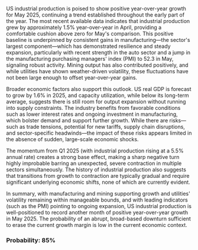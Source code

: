 US industrial production is poised to show positive year-over-year growth for May 2025, continuing a trend established throughout the early part of the year. The most recent available data indicates that industrial production grew by approximately 1.5% year-over-year in April, providing a comfortable cushion above zero for May's comparison. This positive baseline is underpinned by consistent gains in manufacturing—the sector's largest component—which has demonstrated resilience and steady expansion, particularly with recent strength in the auto sector and a jump in the manufacturing purchasing managers' index (PMI) to 52.3 in May, signaling robust activity. Mining output has also contributed positively, and while utilities have shown weather-driven volatility, these fluctuations have not been large enough to offset year-over-year gains.

Broader economic factors also support this outlook. US real GDP is forecast to grow by 1.6% in 2025, and capacity utilization, while below its long-term average, suggests there is still room for output expansion without running into supply constraints. The industry benefits from favorable conditions such as lower interest rates and ongoing investment in manufacturing, which bolster demand and support further growth. While there are risks—such as trade tensions, potential for new tariffs, supply chain disruptions, and sector-specific headwinds—the impact of these risks appears limited in the absence of sudden, large-scale economic shocks.

The momentum from Q1 2025 (with industrial production rising at a 5.5% annual rate) creates a strong base effect, making a sharp negative turn highly improbable barring an unexpected, severe contraction in multiple sectors simultaneously. The history of industrial production also suggests that transitions from growth to contraction are typically gradual and require significant underlying economic shifts, none of which are currently evident.

In summary, with manufacturing and mining supporting growth and utilities' volatility remaining within manageable bounds, and with leading indicators (such as the PMI) pointing to ongoing expansion, US industrial production is well-positioned to record another month of positive year-over-year growth in May 2025. The probability of an abrupt, broad-based downturn sufficient to erase the current growth margin is low in the current economic context.

### Probability: 85%